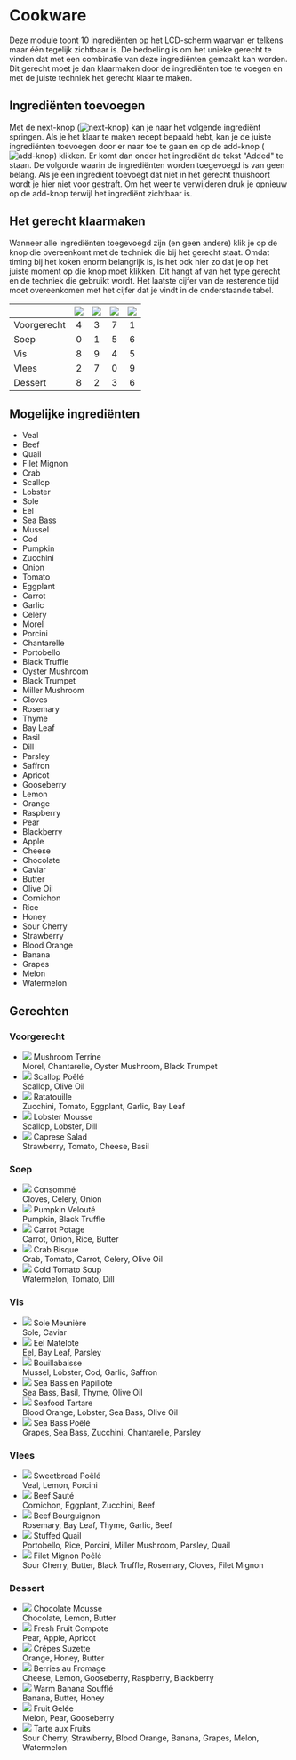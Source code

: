 # Cookware

Deze module toont 10 ingrediënten op het LCD-scherm waarvan er telkens maar één
tegelijk zichtbaar is. De bedoeling is om het unieke gerecht te vinden dat met
een combinatie van deze ingrediënten gemaakt kan worden. Dit gerecht moet je dan
klaarmaken door de ingrediënten toe te voegen en met de juiste techniek het
gerecht klaar te maken.

## Ingrediënten toevoegen

Met de next-knop (![next-knop](./puzzle_cookware/next.png)) kan je naar het
volgende ingrediënt springen. Als je het klaar te maken recept bepaald hebt, kan
je de juiste ingrediënten toevoegen door er naar toe te gaan en op de add-knop
(![add-knop](./puzzle_cookware/add.png)) klikken. Er komt dan onder het
ingrediënt de tekst "Added" te staan. De volgorde waarin de ingrediënten worden
toegevoegd is van geen belang. Als je een ingrediënt toevoegt dat niet in het
gerecht thuishoort wordt je hier niet voor gestraft. Om het weer te verwijderen
druk je opnieuw op de add-knop terwijl het ingrediënt zichtbaar is.

## Het gerecht klaarmaken

Wanneer alle ingrediënten toegevoegd zijn (en geen andere) klik je op de knop
die overeenkomt met de techniek die bij het gerecht staat. Omdat timing bij het
koken enorm belangrijk is, is het ook hier zo dat je op het juiste moment op die
knop moet klikken. Dit hangt af van het type gerecht en de techniek die gebruikt
wordt. Het laatste cijfer van de resterende tijd moet overeenkomen met het
cijfer dat je vindt in de onderstaande tabel.

|             | ![](./puzzle_cookware/pan.png) | ![](./puzzle_cookware/egg.png) | ![](./puzzle_cookware/fire.png) | ![](./puzzle_cookware/cleaver.png) |
|:------------|:------------------------------:|:------------------------------:|:-------------------------------:|:----------------------------------:|
| Voorgerecht | 4                              | 3                              | 7                               | 1                                  |
| Soep        | 0                              | 1                              | 5                               | 6                                  |
| Vis         | 8                              | 9                              | 4                               | 5                                  |
| Vlees       | 2                              | 7                              | 0                               | 9                                  |
| Dessert     | 8                              | 2                              | 3                               | 6                                  |

## Mogelijke ingrediënten

 * Veal
 * Beef
 * Quail
 * Filet Mignon
 * Crab
 * Scallop
 * Lobster
 * Sole
 * Eel
 * Sea Bass
 * Mussel
 * Cod
 * Pumpkin
 * Zucchini
 * Onion
 * Tomato
 * Eggplant
 * Carrot
 * Garlic
 * Celery
 * Morel
 * Porcini
 * Chantarelle
 * Portobello
 * Black Truffle
 * Oyster Mushroom
 * Black Trumpet
 * Miller Mushroom
 * Cloves
 * Rosemary
 * Thyme
 * Bay Leaf
 * Basil
 * Dill
 * Parsley
 * Saffron
 * Apricot
 * Gooseberry
 * Lemon
 * Orange
 * Raspberry
 * Pear
 * Blackberry
 * Apple
 * Cheese
 * Chocolate
 * Caviar
 * Butter
 * Olive Oil
 * Cornichon
 * Rice
 * Honey
 * Sour Cherry
 * Strawberry
 * Blood Orange
 * Banana
 * Grapes
 * Melon
 * Watermelon

## Gerechten

### Voorgerecht

 * ![](./puzzle_cookware/egg.png) Mushroom Terrine  
   Morel, Chantarelle, Oyster Mushroom, Black Trumpet
 * ![](./puzzle_cookware/fire.png) Scallop Poêlé  
   Scallop, Olive Oil
 * ![](./puzzle_cookware/pan.png) Ratatouille  
   Zucchini, Tomato, Eggplant, Garlic, Bay Leaf
 * ![](./puzzle_cookware/egg.png) Lobster Mousse  
   Scallop, Lobster, Dill
 * ![](./puzzle_cookware/cleaver.png) Caprese Salad  
   Strawberry, Tomato, Cheese, Basil

### Soep

 * ![](./puzzle_cookware/pan.png) Consommé  
   Cloves, Celery, Onion
 * ![](./puzzle_cookware/egg.png) Pumpkin Velouté  
   Pumpkin, Black Truffle
 * ![](./puzzle_cookware/cleaver.png) Carrot Potage  
   Carrot, Onion, Rice, Butter
 * ![](./puzzle_cookware/fire.png) Crab Bisque  
   Crab, Tomato, Carrot, Celery, Olive Oil
 * ![](./puzzle_cookware/cleaver.png) Cold Tomato Soup  
   Watermelon, Tomato, Dill

### Vis

 * ![](./puzzle_cookware/pan.png) Sole Meunière  
   Sole, Caviar
 * ![](./puzzle_cookware/fire.png) Eel Matelote  
   Eel, Bay Leaf, Parsley
 * ![](./puzzle_cookware/cleaver.png) Bouillabaisse  
   Mussel, Lobster, Cod, Garlic, Saffron
 * ![](./puzzle_cookware/cleaver.png) Sea Bass en Papillote  
   Sea Bass, Basil, Thyme, Olive Oil
 * ![](./puzzle_cookware/cleaver.png) Seafood Tartare  
   Blood Orange, Lobster, Sea Bass, Olive Oil
 * ![](./puzzle_cookware/fire.png) Sea Bass Poêlé  
   Grapes, Sea Bass, Zucchini, Chantarelle, Parsley

### Vlees

 * ![](./puzzle_cookware/fire.png) Sweetbread Poêlé  
   Veal, Lemon, Porcini
 * ![](./puzzle_cookware/cleaver.png) Beef Sauté  
   Cornichon, Eggplant, Zucchini, Beef
 * ![](./puzzle_cookware/cleaver.png) Beef Bourguignon  
   Rosemary, Bay Leaf, Thyme, Garlic, Beef
 * ![](./puzzle_cookware/pan.png) Stuffed Quail  
   Portobello, Rice, Porcini, Miller Mushroom, Parsley, Quail
 * ![](./puzzle_cookware/fire.png) Filet Mignon Poêlé  
   Sour Cherry, Butter, Black Truffle, Rosemary, Cloves, Filet Mignon

### Dessert

 * ![](./puzzle_cookware/egg.png) Chocolate Mousse  
   Chocolate, Lemon, Butter
 * ![](./puzzle_cookware/cleaver.png) Fresh Fruit Compote  
   Pear, Apple, Apricot
 * ![](./puzzle_cookware/fire.png) Crêpes Suzette  
   Orange, Honey, Butter
 * ![](./puzzle_cookware/egg.png) Berries au Fromage  
   Cheese, Lemon, Gooseberry, Raspberry, Blackberry
 * ![](./puzzle_cookware/egg.png) Warm Banana Soufflé  
   Banana, Butter, Honey
 * ![](./puzzle_cookware/pan.png) Fruit Gelée  
   Melon, Pear, Gooseberry
 * ![](./puzzle_cookware/egg.png) Tarte aux Fruits  
   Sour Cherry, Strawberry, Blood Orange, Banana, Grapes, Melon, Watermelon
